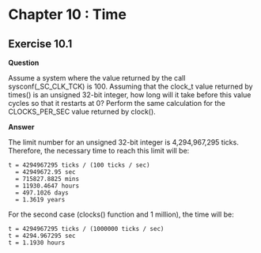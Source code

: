# Chapter 10 : Time
## Exercise 10.1

__Question__

Assume a system where the value returned by the call sysconf(_SC_CLK_TCK) is 100.
Assuming that the clock_t value returned by times() is an unsigned 32-bit
integer, how long will it take before this value cycles so that it restarts at 0? Perform
the same calculation for the CLOCKS_PER_SEC value returned by clock().

__Answer__

The limit number for an unsigned 32-bit integer is 4,294,967,295 ticks. Therefore, the
necessary time to reach this limit will be:

    t = 4294967295 ticks / (100 ticks / sec)
      = 42949672.95 sec
      = 715827.8825 mins
      = 11930.4647 hours
      = 497.1026 days
      = 1.3619 years

For the second case (clocks() function and 1 million), the time will be:
    
    t = 4294967295 ticks / (1000000 ticks / sec)
    t = 4294.967295 sec
    t = 1.1930 hours